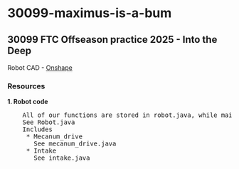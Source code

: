 # 30099-maximus-is-a-bum
## 30099 FTC Offseason practice 2025 - Into the Deep<br />
Robot CAD - <a href="https://cad.onshape.com/documents/6fba0affd7371c0076f5805e/w/4ec63f80cc81c7cb112896a5/e/277cc521092787c35fbf36e4">Onshape</a>

### Resources
**1. Robot code**<br />
<pre>
    All of our functions are stored in robot.java, while main.java is the file that is used to run the TeleOp Mode
    See Robot.java
    Includes
     * Mecanum_drive
       See mecanum_drive.java
     * Intake
       See intake.java
</pre>
